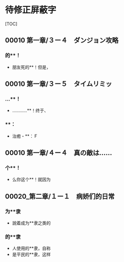 # 待修正屏蔽字

[TOC]

## 00010 第一章/３ー４　ダンジョン攻略

### 的**！

- 朋友死的**！但是，


## 00010 第一章/３ー５　タイムリミッ

### …**！

- …………**！终于、

### **：

-  治癒・**：Ｆ


## 00010 第一章/４ー４　真の敵は……

### 个**！

- 么你这个**！就因为


## 00020_第二章/１ー１　病娇们的日常

### 为**隶

- 說着成为**隶之类的

### 的**隶

- 人使用的**隶，自称
- 是平民的**隶，这样
